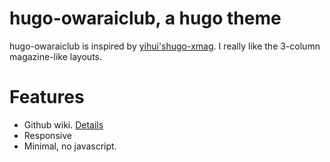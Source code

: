 # hugo-owaraiclub, a hugo theme

hugo-owaraiclub is inspired by [yihui'shugo-xmag](https://github.com/yihui/hugo-xmag). I really like the 3-column magazine-like layouts.



# Features

- Github wiki. [Details](https://discourse.gohugo.io/t/my-tips-to-turn-a-github-wiki-into-hugo-website/21217)
- Responsive
- Minimal, no javascript.


